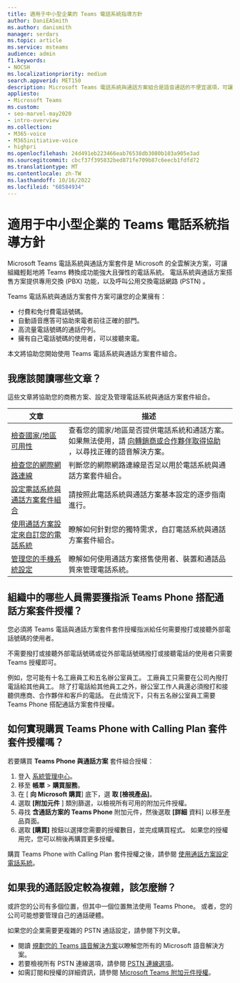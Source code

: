 ```yaml
---
title: 適用于中小型企業的 Teams 電話系統指導方針
author: DaniEASmith
ms.author: danismith
manager: serdars
ms.topic: article
ms.service: msteams
audience: admin
f1.keywords:
- NOCSH
ms.localizationpriority: medium
search.appverid: MET150
description: Microsoft Teams 電話系統與通話方案組合是語音通話的不便宜選項，可讓中小型企業更有效地溝通。
appliesto:
- Microsoft Teams
ms.custom:
- seo-marvel-may2020
- intro-overview
ms.collection:
- M365-voice
- M365initiative-voice
- highpri
ms.openlocfilehash: 24d491eb223466eab76538db3080b103a905e3ad
ms.sourcegitcommit: cbcf37f395832bed871fe709b87c6eecb1fdfd72
ms.translationtype: MT
ms.contentlocale: zh-TW
ms.lasthandoff: 10/16/2022
ms.locfileid: "68584934"
---
```

# <a name="teams-phone-system-guidance-for-small-and-medium-businesses"></a>適用于中小型企業的 Teams 電話系統指導方針

Microsoft Teams 電話系統與通話方案套件是 Microsoft 的全雲解決方案，可讓組織輕鬆地將 Teams 轉換成功能強大且彈性的電話系統。 電話系統與通話方案搭售方案提供專用交換 (PBX) 功能，以及呼叫公用交換電話網路 (PSTN) 。

Teams 電話系統與通話方案套件方案可讓您的企業擁有：

- 付費和免付費電話號碼。
- 自動語音應答可協助來電者前往正確的部門。
- 高流量電話號碼的通話佇列。
- 擁有自己電話號碼的使用者，可以接聽來電。

本文將協助您開始使用 Teams 電話系統與通話方案套件組合。

## <a name="which-articles-should-i-read"></a>我應該閱讀哪些文章？

這些文章將協助您的商務方案、設定及管理電話系統與通話方案套件組合。

| 文章 | 描述 |
|---------|-------------|
| [檢查國家/地區可用性](../country-and-region-availability-for-audio-conferencing-and-calling-plans/country-and-region-availability-for-audio-conferencing-and-calling-plans.md) | 查看您的國家/地區是否提供電話系統和通話方案。 如果無法使用，請 [向轉銷商或合作夥伴取得協助](../business-voice/reseller-partner-support.md) ，以尋找正確的語音解決方案。 |
| [檢查您的網際網路連線](../business-voice/get-ready-internet.md) | 判斷您的網際網路連線是否足以用於電話系統與通話方案套件組合。 |
| [設定電話系統與通話方案套件組合](../business-voice/set-up-overview.md) | 請按照此電話系統與通話方案基本設定的逐步指南進行。 |
| [使用通話方案設定來自訂您的電話系統](../business-voice/customize-business-voice.md) | 瞭解如何針對您的獨特需求，自訂電話系統與通話方案套件組合。 |
| [管理您的手機系統設定](../business-voice/create-users.md) | 瞭解如何使用通話方案搭售使用者、裝置和通話品質來管理電話系統。 |

## <a name="who-in-my-organization-needs-to-be-assigned-teams-phone-with-calling-plan-bundle-licenses"></a>組織中的哪些人員需要獲指派 Teams Phone 搭配通話方案套件授權？

您必須將 Teams 電話與通話方案套件套件授權指派給任何需要撥打或接聽外部電話號碼的使用者。

不需要撥打或接聽外部電話號碼或從外部電話號碼撥打或接聽電話的使用者只需要 Teams 授權即可。

例如，您可能有十名工廠員工和五名辦公室員工。 工廠員工只需要在公司內撥打電話給其他員工。 除了打電話給其他員工之外，辦公室工作人員還必須撥打和接聽供應商、合作夥伴和客戶的電話。 在此情況下，只有五名辦公室員工需要 Teams Phone 搭配通話方案套件授權。

## <a name="how-do-i-purchase-teams-phone-with-calling-plan-bundle-licenses"></a>如何實現購買 Teams Phone with Calling Plan 套件套件授權嗎？

若要購買 **Teams Phone 與通話方案** 套件組合授權：

1. 登入 [系統管理中心](https://admin.microsoft.com/Adminportal/Home#/homepage)。
2. 移至 **帳單**  >  **購買服務**。
3. 在 [ **向 Microsoft 購買**] 底下，選 **取 [檢視產品]**。
4. 選取 **[附加元件** ] 類別篩選，以檢視所有可用的附加元件授權。
5. 尋找 **含通話方案的 Teams Phone** 附加元件，然後選取 **[詳細** 資料] 以移至產品頁面。
6. 選取 **[購買]** 按鈕以選擇您需要的授權數目，並完成購買程式。 如果您的授權用完，您可以稍後再購買更多授權。

購買 Teams Phone with Calling Plan 套件授權之後，請參閱 [使用通話方案設定電話系統](../business-voice/set-up-overview.md)。

## <a name="what-if-my-calling-setup-is-more-complex"></a>如果我的通話設定較為複雜，該怎麼辦？

或許您的公司有多個位置，但其中一個位置無法使用 Teams Phone。 或者，您的公司可能想要管理自己的通話硬體。

如果您的企業需要更複雜的 PSTN 通話設定，請參閱下列文章。

- 閱讀 [規劃您的 Teams 語音解決方案](../cloud-voice-landing-page.md)以瞭解您所有的 Microsoft 語音解決方案。
- 若要檢視所有 PSTN 連線選項，請參閱 [PSTN 連線選項](../pstn-connectivity.md)。
- 如需訂閱和授權的詳細資訊，請參閱 [Microsoft Teams 附加元件授權](../teams-add-on-licensing/microsoft-teams-add-on-licensing.md)。

